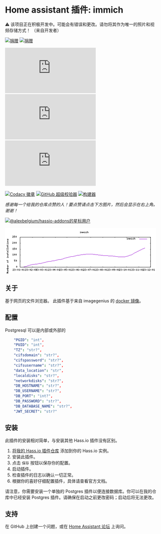 # Home assistant 插件: immich

⚠️ 该项目正在积极开发中。可能会有错误和更改。请勿将其作为唯一的照片和视频存储方式！ （来自开发者）

[![捐赠][donation-badge]](https://www.buymeacoffee.com/alexbelgium)
[![捐赠][paypal-badge]](https://www.paypal.com/donate/?hosted_button_id=DZFULJZTP3UQA)

![版本](https://img.shields.io/badge/dynamic/json?label=版本&query=%24.version&url=https%3A%2F%2Fraw.githubusercontent.com%2Falexbelgium%2Fhassio-addons%2Fmaster%2Fimmich%2Fconfig.json)
![入口](https://img.shields.io/badge/dynamic/json?label=入口&query=%24.ingress&url=https%3A%2F%2Fraw.githubusercontent.com%2Falexbelgium%2Fhassio-addons%2Fmaster%2Fimmich%2Fconfig.json)
![架构](https://img.shields.io/badge/dynamic/json?color=success&label=架构&query=%24.arch&url=https%3A%2F%2Fraw.githubusercontent.com%2Falexbelgium%2Fhassio-addons%2Fmaster%2Fimmich%2Fconfig.json)

[![Codacy 徽章](https://app.codacy.com/project/badge/Grade/9c6cf10bdbba45ecb202d7f579b5be0e)](https://www.codacy.com/gh/alexbelgium/hassio-addons/dashboard?utm_source=github.com&utm_medium=referral&utm_content=alexbelgium/hassio-addons&utm_campaign=Badge_Grade)
[![GitHub 超级校验器](https://img.shields.io/github/actions/workflow/status/alexbelgium/hassio-addons/weekly-supelinter.yaml?label=校验%20代码%20基础)](https://github.com/alexbelgium/hassio-addons/actions/workflows/weekly-supelinter.yaml)
[![构建器](https://img.shields.io/github/actions/workflow/status/alexbelgium/hassio-addons/onpush_builder.yaml?label=构建器)](https://github.com/alexbelgium/hassio-addons/actions/workflows/onpush_builder.yaml)

[donation-badge]: https://img.shields.io/badge/为我买杯咖啡%20(无%20Paypal)-%23d32f2f?logo=buy-me-a-coffee&style=flat&logoColor=white
[paypal-badge]: https://img.shields.io/badge/用%20Paypal%20为我买杯咖啡-0070BA?logo=paypal&style=flat&logoColor=white

_感谢每一个给我的仓库点赞的人！要点赞请点击下方图片，然后会显示在右上角。谢谢！_

[![@alexbelgium/hassio-addons的星标用户](https://raw.githubusercontent.com/alexbelgium/hassio-addons/master/.github/stars2.svg)](https://github.com/alexbelgium/hassio-addons/stargazers)

![下载演变](https://raw.githubusercontent.com/alexbelgium/hassio-addons/master/immich/stats.png)

## 关于

基于网页的文件浏览器。
此插件基于来自 imagegenius 的 [docker 镜像](https://github.com/imagegenius/docker-immich)。

## 配置

Postgresql 可以是内部或外部的

```yaml
    "PGID": "int",
    "PUID": "int",
    "TZ": "str?",
    "cifsdomain": "str?",
    "cifspassword": "str?",
    "cifsusername": "str?",
    "data_location": "str",
    "localdisks": "str?",
    "networkdisks": "str?",
    "DB_HOSTNAME": "str?",
    "DB_USERNAME": "str?",
    "DB_PORT": "int?",
    "DB_PASSWORD": "str?",
    "DB_DATABASE_NAME": "str?",
    "JWT_SECRET": "str?"
```

## 安装

此插件的安装相对简单，与安装其他 Hass.io 插件没有区别。

1. [将我的 Hass.io 插件仓库][repository] 添加到你的 Hass.io 实例。
1. 安装此插件。
1. 点击 `保存` 按钮以保存你的配置。
1. 启动插件。
1. 检查插件的日志以确认一切正常。
1. 根据你的喜好仔细配置插件，具体请查看官方文档。

请注意，你需要安装一个单独的 Postgres 插件以便连接数据库。你可以在我的仓库中已经安装 Postgres 插件。请确保在启动之前更改密码；启动后将无法更改。

## 支持

在 GitHub 上创建一个问题，或在 [Home Assistant 论坛](https://community.home-assistant.io/t/home-assistant-addon-immich/282108/3) 上询问。

[repository]: https://github.com/alexbelgium/hassio-addons
[aarch64-shield]: https://img.shields.io/badge/aarch64-yes-green.svg
[amd64-shield]: https://img.shields.io/badge/amd64-yes-green.svg
[armv7-shield]: https://img.shields.io/badge/armv7-yes-green.svg